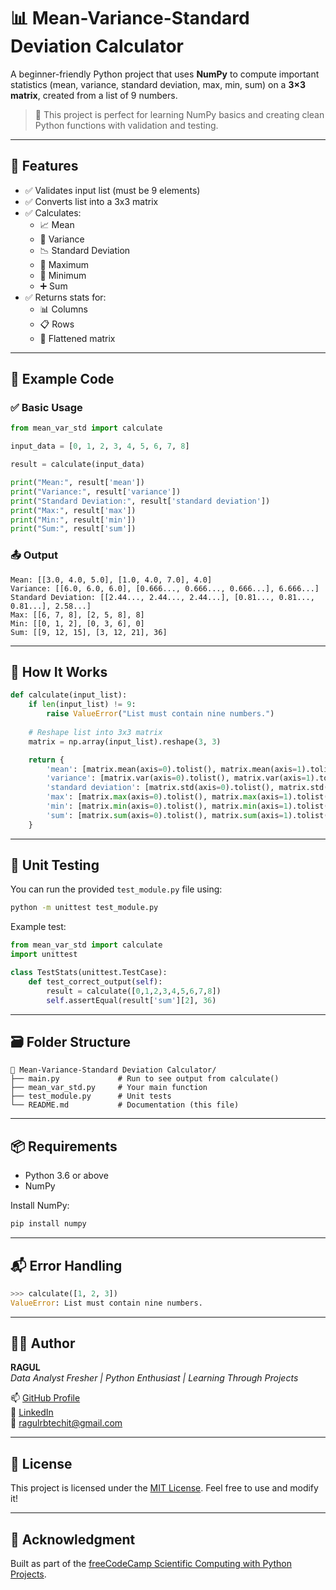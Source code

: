 # 📊 Mean-Variance-Standard Deviation Calculator

A beginner-friendly Python project that uses **NumPy** to compute important statistics (mean, variance, standard deviation, max, min, sum) on a **3×3 matrix**, created from a list of 9 numbers.

> 🎯 This project is perfect for learning NumPy basics and creating clean Python functions with validation and testing.

---

## 📌 Features

- ✅ Validates input list (must be 9 elements)
- ✅ Converts list into a 3x3 matrix
- ✅ Calculates:
  - 📈 Mean
  - 🧮 Variance
  - 📉 Standard Deviation
  - 🔼 Maximum
  - 🔽 Minimum
  - ➕ Sum
- ✅ Returns stats for:
  - 📊 Columns
  - 📋 Rows
  - 🧾 Flattened matrix

---

## 🧪 Example Code

### ✅ Basic Usage

```python
from mean_var_std import calculate

input_data = [0, 1, 2, 3, 4, 5, 6, 7, 8]

result = calculate(input_data)

print("Mean:", result['mean'])
print("Variance:", result['variance'])
print("Standard Deviation:", result['standard deviation'])
print("Max:", result['max'])
print("Min:", result['min'])
print("Sum:", result['sum'])
```

### 📤 Output

```
Mean: [[3.0, 4.0, 5.0], [1.0, 4.0, 7.0], 4.0]
Variance: [[6.0, 6.0, 6.0], [0.666..., 0.666..., 0.666...], 6.666...]
Standard Deviation: [[2.44..., 2.44..., 2.44...], [0.81..., 0.81..., 0.81...], 2.58...]
Max: [[6, 7, 8], [2, 5, 8], 8]
Min: [[0, 1, 2], [0, 3, 6], 0]
Sum: [[9, 12, 15], [3, 12, 21], 36]
```

---

## 🧠 How It Works

```python
def calculate(input_list):
    if len(input_list) != 9:
        raise ValueError("List must contain nine numbers.")
    
    # Reshape list into 3x3 matrix
    matrix = np.array(input_list).reshape(3, 3)

    return {
        'mean': [matrix.mean(axis=0).tolist(), matrix.mean(axis=1).tolist(), matrix.mean().item()],
        'variance': [matrix.var(axis=0).tolist(), matrix.var(axis=1).tolist(), matrix.var().item()],
        'standard deviation': [matrix.std(axis=0).tolist(), matrix.std(axis=1).tolist(), matrix.std().item()],
        'max': [matrix.max(axis=0).tolist(), matrix.max(axis=1).tolist(), matrix.max().item()],
        'min': [matrix.min(axis=0).tolist(), matrix.min(axis=1).tolist(), matrix.min().item()],
        'sum': [matrix.sum(axis=0).tolist(), matrix.sum(axis=1).tolist(), matrix.sum().item()]
    }
```

---

## 🧪 Unit Testing

You can run the provided `test_module.py` file using:

```bash
python -m unittest test_module.py
```

Example test:
```python
from mean_var_std import calculate
import unittest

class TestStats(unittest.TestCase):
    def test_correct_output(self):
        result = calculate([0,1,2,3,4,5,6,7,8])
        self.assertEqual(result['sum'][2], 36)
```

---

## 🗃️ Folder Structure

```
📁 Mean-Variance-Standard Deviation Calculator/
├── main.py             # Run to see output from calculate()
├── mean_var_std.py     # Your main function
├── test_module.py      # Unit tests
└── README.md           # Documentation (this file)
```

---

## 📦 Requirements

- Python 3.6 or above
- NumPy

Install NumPy:
```bash
pip install numpy
```

---

## 📬 Error Handling

```python
>>> calculate([1, 2, 3])
ValueError: List must contain nine numbers.
```

---

## 👨‍💻 Author

**RAGUL**  
_Data Analyst Fresher | Python Enthusiast | Learning Through Projects_  

📫 [GitHub Profile](https://github.com/)  
🔗 [LinkedIn](https://www.linkedin.com/)  
📧 ragulrbtechit@gmail.com

---

## 📄 License

This project is licensed under the [MIT License](https://opensource.org/licenses/MIT). Feel free to use and modify it!

---

## 🙌 Acknowledgment

Built as part of the [freeCodeCamp Scientific Computing with Python Projects](https://www.freecodecamp.org/learn/).

